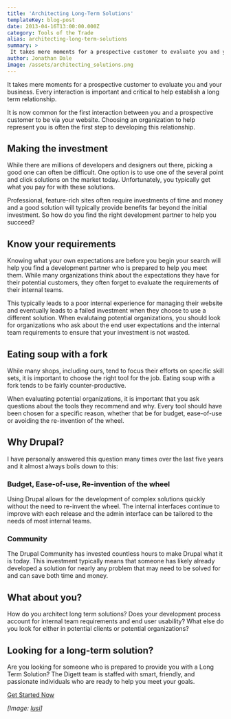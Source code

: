 ```yaml
---
title: 'Architecting Long-Term Solutions'
templateKey: blog-post
date: 2013-04-16T13:00:00.000Z
category: Tools of the Trade
alias: architecting-long-term-solutions
summary: > 
 It takes mere moments for a prospective customer to evaluate you and your business. Every interaction is important and critical to help establish a long term relationship.
author: Jonathan Dale
image: /assets/architecting_solutions.png
---
```


It takes mere moments for a prospective customer to evaluate you and your business. Every interaction is important and critical to help establish a long term relationship.

It is now common for the first interaction between you and a prospective customer to be via your website. Choosing an organization to help represent you is often the first step to developing this relationship.

Making the investment
---------------------

While there are millions of developers and designers out there, picking a good one can often be difficult. One option is to use one of the several point and click solutions on the market today. Unfortunately, you typically get what you pay for with these solutions.

Professional, feature-rich sites often require investments of time and money and a good solution will typically provide benefits far beyond the initial investment. So how do you find the right development partner to help you succeed?

Know your requirements
----------------------

Knowing what your own expectations are before you begin your search will help you find a development partner who is prepared to help you meet them. While many organizations think about the expectations they have for their potential customers, they often forget to evaluate the requirements of their internal teams.

This typically leads to a poor internal experience for managing their website and eventually leads to a failed investment when they choose to use a different solution. When evalutaing potential organizations, you should look for organizations who ask about the end user expectations and the internal team requirements to ensure that your investment is not wasted.

Eating soup with a fork
-----------------------

While many shops, including ours, tend to focus their efforts on specific skill sets, it is important to choose the right tool for the job. Eating soup with a fork tends to be fairly counter-productive.

When evaluating potential organizations, it is important that you ask questions about the tools they recommend and why. Every tool should have been chosen for a specific reason, whether that be for budget, ease-of-use or avoiding the re-invention of the wheel.

Why Drupal?
-----------

I have personally answered this question many times over the last five years and it almost always boils down to this:

### Budget, Ease-of-use, Re-invention of the wheel

Using Drupal allows for the development of complex solutions quickly without the need to re-invent the wheel. The internal interfaces continue to improve with each release and the admin interface can be tailored to the needs of most internal teams.

### Community

The Drupal Community has invested countless hours to make Drupal what it is today. This investment typically means that someone has likely already developed a solution for nearly any problem that may need to be solved for and can save both time and money.

What about you?
---------------

How do you architect long term solutions? Does your development process account for internal team requirements and end user usability? What else do you look for either in potential clients or potential organizations?

Looking for a long-term solution?
---------------------------------

Are you looking for someone who is prepared to provide you with a Long Term Solution? The Digett team is staffed with smart, friendly, and passionate individuals who are ready to help you meet your goals.

[Get Started Now](http://www.digett.com/we-redesign-bad-websites)

_\[Image: [lusi](http://www.freeimages.com/photo/project-2-1237454)\]_